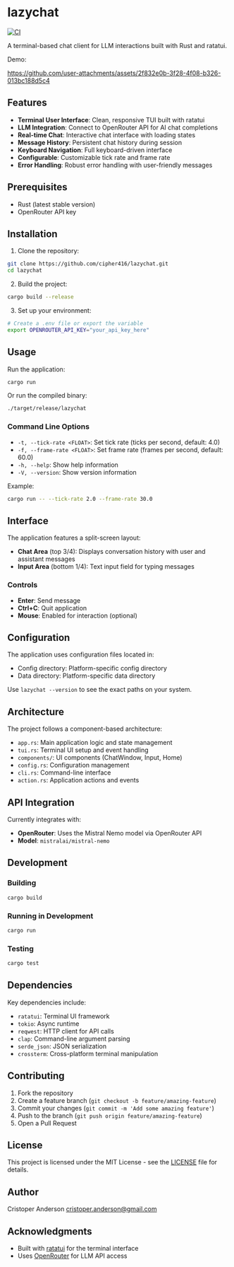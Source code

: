 # lazychat

[![CI](https://github.com/cipher416/lazychat/workflows/CI/badge.svg)](https://github.com/cipher416/lazychat/actions)

A terminal-based chat client for LLM interactions built with Rust and ratatui.

Demo:

https://github.com/user-attachments/assets/2f832e0b-3f28-4f08-b326-013bc188d5c4


## Features

- **Terminal User Interface**: Clean, responsive TUI built with ratatui
- **LLM Integration**: Connect to OpenRouter API for AI chat completions
- **Real-time Chat**: Interactive chat interface with loading states
- **Message History**: Persistent chat history during session
- **Keyboard Navigation**: Full keyboard-driven interface
- **Configurable**: Customizable tick rate and frame rate
- **Error Handling**: Robust error handling with user-friendly messages

## Prerequisites

- Rust (latest stable version)
- OpenRouter API key

## Installation

1. Clone the repository:

```bash
git clone https://github.com/cipher416/lazychat.git
cd lazychat
```

2. Build the project:

```bash
cargo build --release
```

3. Set up your environment:

```bash
# Create a .env file or export the variable
export OPENROUTER_API_KEY="your_api_key_here"
```

## Usage

Run the application:

```bash
cargo run
```

Or run the compiled binary:

```bash
./target/release/lazychat
```

### Command Line Options

- `-t, --tick-rate <FLOAT>`: Set tick rate (ticks per second, default: 4.0)
- `-f, --frame-rate <FLOAT>`: Set frame rate (frames per second, default: 60.0)
- `-h, --help`: Show help information
- `-V, --version`: Show version information

Example:

```bash
cargo run -- --tick-rate 2.0 --frame-rate 30.0
```

## Interface

The application features a split-screen layout:

- **Chat Area** (top 3/4): Displays conversation history with user and assistant messages
- **Input Area** (bottom 1/4): Text input field for typing messages

### Controls

- **Enter**: Send message
- **Ctrl+C**: Quit application
- **Mouse**: Enabled for interaction (optional)

## Configuration

The application uses configuration files located in:

- Config directory: Platform-specific config directory
- Data directory: Platform-specific data directory

Use `lazychat --version` to see the exact paths on your system.

## Architecture

The project follows a component-based architecture:

- `app.rs`: Main application logic and state management
- `tui.rs`: Terminal UI setup and event handling
- `components/`: UI components (ChatWindow, Input, Home)
- `config.rs`: Configuration management
- `cli.rs`: Command-line interface
- `action.rs`: Application actions and events

## API Integration

Currently integrates with:

- **OpenRouter**: Uses the Mistral Nemo model via OpenRouter API
- **Model**: `mistralai/mistral-nemo`

## Development

### Building

```bash
cargo build
```

### Running in Development

```bash
cargo run
```

### Testing

```bash
cargo test
```

## Dependencies

Key dependencies include:

- `ratatui`: Terminal UI framework
- `tokio`: Async runtime
- `reqwest`: HTTP client for API calls
- `clap`: Command-line argument parsing
- `serde_json`: JSON serialization
- `crossterm`: Cross-platform terminal manipulation

## Contributing

1. Fork the repository
2. Create a feature branch (`git checkout -b feature/amazing-feature`)
3. Commit your changes (`git commit -m 'Add some amazing feature'`)
4. Push to the branch (`git push origin feature/amazing-feature`)
5. Open a Pull Request

## License

This project is licensed under the MIT License - see the [LICENSE](LICENSE) file for details.

## Author

Cristoper Anderson <cristoper.anderson@gmail.com>

## Acknowledgments

- Built with [ratatui](https://github.com/ratatui-org/ratatui) for the terminal interface
- Uses [OpenRouter](https://openrouter.ai/) for LLM API access
